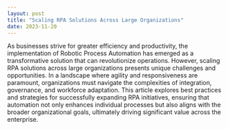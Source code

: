 ```yaml
---
layout: post
title: "Scaling RPA Solutions Across Large Organizations"
date: 2023-11-20
---
```


As businesses strive for greater efficiency and productivity, the implementation of Robotic Process Automation has emerged as a transformative solution that can revolutionize operations. However, scaling RPA solutions across large organizations presents unique challenges and opportunities. In a landscape where agility and responsiveness are paramount, organizations must navigate the complexities of integration, governance, and workforce adaptation. This article explores best practices and strategies for successfully expanding RPA initiatives, ensuring that automation not only enhances individual processes but also aligns with the broader organizational goals, ultimately driving significant value across the enterprise.
